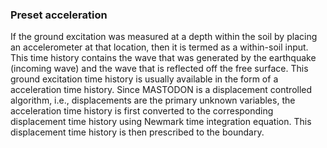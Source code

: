 ### Preset acceleration

If the ground excitation was measured at a depth within the soil by placing an accelerometer at that
location, then it is termed as a within-soil input. This time history contains the wave that was
generated by the earthquake (incoming wave) and the wave that is reflected off the free surface. This
ground excitation time history is usually available in the form of a acceleration time history. Since
MASTODON is a displacement controlled algorithm, i.e., displacements are the primary unknown
variables, the acceleration time history is first converted to the corresponding displacement time
history using Newmark time integration equation. This displacement time
history is then prescribed to the boundary.
